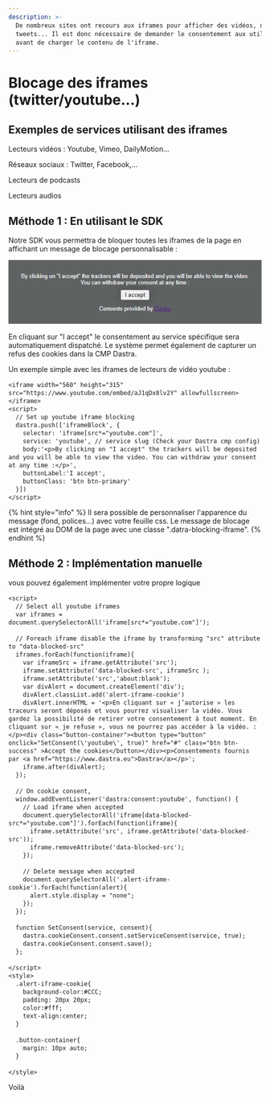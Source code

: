 ```yaml
---
description: >-
  De nombreux sites ont recours aux iframes pour afficher des vidéos, des
  tweets... Il est donc nécessaire de demander le consentement aux utilisateurs
  avant de charger le contenu de l'iframe.
---
```


# Blocage des iframes \(twitter/youtube...\)

## Exemples de services utilisant des iframes

Lecteurs vidéos :  Youtube, Vimeo, DailyMotion...

Réseaux sociaux : Twitter, Facebook,...

Lecteurs de podcasts 

Lecteurs audios  

## Méthode 1 : En utilisant le SDK

Notre SDK vous permettra de bloquer toutes les iframes de la page en affichant  un message de blocage personnalisable :

![](../../../../.gitbook/assets/image%20%2818%29.png)

En cliquant sur "I accept" le consentement au service spécifique sera automatiquement dispatché. Le système permet également de capturer un refus des cookies dans la CMP Dastra.

Un exemple simple avec les iframes de lecteurs de vidéo youtube :

```markup
<iframe width="560" height="315" src="https://www.youtube.com/embed/aJ1qDx8lv2Y" allowfullscreen></iframe>
<script>
  // Set up youtube iframe blocking
  dastra.push(['iframeBlock', {
    selector: 'iframe[src*="youtube.com"]',
    service: 'youtube', // service slug (Check your Dastra cmp config)
    body:'<p>By clicking on "I accept" the trackers will be deposited and you will be able to view the video. You can withdraw your consent at any time :</p>',
    buttonLabel:'I accept',
    buttonClass: 'btn btn-primary'
  }])
</script>
```

{% hint style="info" %}
Il sera possible de personnaliser l'apparence du message \(fond, polices...\) avec votre feuille css. Le message de blocage est intégré au DOM de la page avec une classe ".datra-blocking-iframe". 
{% endhint %}

## Méthode 2 : Implémentation manuelle 

vous pouvez également implémenter votre propre logique

```markup
<script>
  // Select all youtube iframes 
  var iframes = document.querySelectorAll('iframe[src*="youtube.com"]');

  // Foreach iframe disable the iframe by transforming "src" attribute to "data-blocked-src"
  iframes.forEach(function(iframe){
    var iframeSrc = iframe.getAttribute('src');
    iframe.setAttribute('data-blocked-src', iframeSrc );
    iframe.setAttribute('src','about:blank');
    var divAlert = document.createElement('div');
    divAlert.classList.add('alert-iframe-cookie')
    divAlert.innerHTML = '<p>En cliquant sur « j’autorise » les traceurs seront déposés et vous pourrez visualiser la vidéo. Vous gardez la possibilité de retirer votre consentement à tout moment. En cliquant sur « je refuse », vous ne pourrez pas accéder à la vidéo. : </p><div class="button-container"><button type="button" onclick="SetConsent(\'youtube\', true)" href="#" class="btn btn-success" >Accept the cookies</button></div><p>Consentements fournis par <a href="https://www.dastra.eu">Dastra</a></p>';
    iframe.after(divAlert);
  });

  // On cookie consent, 
  window.addEventListener('dastra:consent:youtube', function() {
    // Load iframe when accepted
    document.querySelectorAll('iframe[data-blocked-src*="youtube.com"]').forEach(function(iframe){
      iframe.setAttribute('src', iframe.getAttribute('data-blocked-src'));
      iframe.removeAttribute('data-blocked-src');
    });
    
    // Delete message when accepted
    document.querySelectorAll('.alert-iframe-cookie').forEach(function(alert){
      alert.style.display = "none";
    });
  });

  function SetConsent(service, consent){
    dastra.cookieConsent.consent.setServiceConsent(service, true);
    dastra.cookieConsent.consent.save();
  };

</script>
<style>
  .alert-iframe-cookie{
    background-color:#CCC;
    padding: 20px 20px;
    color:#fff;
    text-align:center;
  }
  
  .button-container{
    margin: 10px auto; 
  }
  
</style>
```

Voilà

